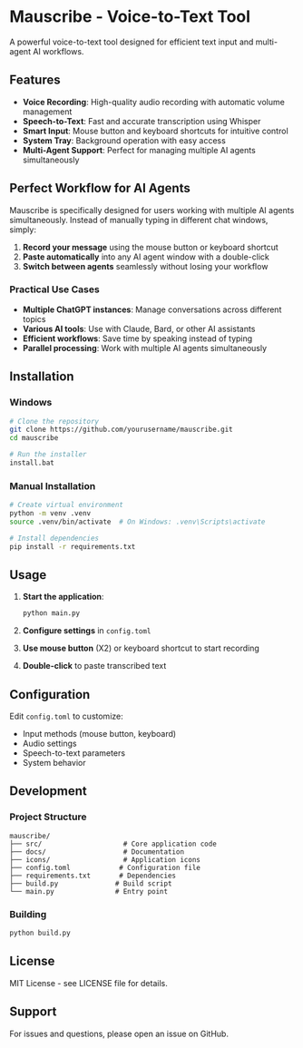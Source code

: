 # Mauscribe - Voice-to-Text Tool

A powerful voice-to-text tool designed for efficient text input and multi-agent AI workflows.

## Features

- **Voice Recording**: High-quality audio recording with automatic volume management
- **Speech-to-Text**: Fast and accurate transcription using Whisper
- **Smart Input**: Mouse button and keyboard shortcuts for intuitive control
- **System Tray**: Background operation with easy access
- **Multi-Agent Support**: Perfect for managing multiple AI agents simultaneously

## Perfect Workflow for AI Agents

Mauscribe is specifically designed for users working with multiple AI agents simultaneously. Instead of manually typing in different chat windows, simply:

1. **Record your message** using the mouse button or keyboard shortcut
2. **Paste automatically** into any AI agent window with a double-click
3. **Switch between agents** seamlessly without losing your workflow

### Practical Use Cases

- **Multiple ChatGPT instances**: Manage conversations across different topics
- **Various AI tools**: Use with Claude, Bard, or other AI assistants
- **Efficient workflows**: Save time by speaking instead of typing
- **Parallel processing**: Work with multiple AI agents simultaneously

## Installation

### Windows
```bash
# Clone the repository
git clone https://github.com/yourusername/mauscribe.git
cd mauscribe

# Run the installer
install.bat
```

### Manual Installation
```bash
# Create virtual environment
python -m venv .venv
source .venv/bin/activate  # On Windows: .venv\Scripts\activate

# Install dependencies
pip install -r requirements.txt
```

## Usage

1. **Start the application**:
   ```bash
   python main.py
   ```

2. **Configure settings** in `config.toml`

3. **Use mouse button** (X2) or keyboard shortcut to start recording

4. **Double-click** to paste transcribed text

## Configuration

Edit `config.toml` to customize:
- Input methods (mouse button, keyboard)
- Audio settings
- Speech-to-text parameters
- System behavior

## Development

### Project Structure
```
mauscribe/
├── src/                    # Core application code
├── docs/                   # Documentation
├── icons/                  # Application icons
├── config.toml            # Configuration file
├── requirements.txt       # Dependencies
├── build.py              # Build script
└── main.py               # Entry point
```

### Building
```bash
python build.py
```

## License

MIT License - see LICENSE file for details.

## Support

For issues and questions, please open an issue on GitHub.
